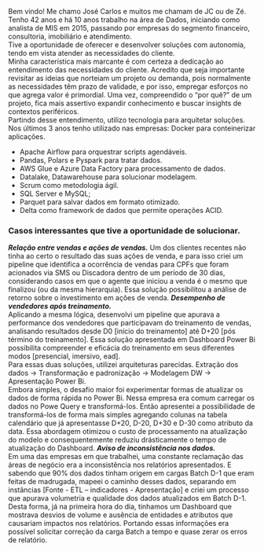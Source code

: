 Bem vindo!
Me chamo José Carlos e muitos me chamam de JC ou de Zé. Tenho 42 anos e há 10 anos trabalho na área de Dados, iniciando como analista de MIS em 2015, passando por empresas do segmento financeiro, consultoria, imobiliário e atendimento. <br>
Tive a oportunidade de oferecer e desenvolver soluções com autonomia, tendo em vista atender as necessidades do cliente.  <br>
Minha característica mais marcante é com certeza a dedicação ao entendimento das necessidades do cliente. Acredito que seja importante revisitar as ideias que norteiam um projeto ou demanda, pois normalmente as necessidades têm prazo de validade, e por isso, empregar esforços no que agrega valor é primordial. Uma vez, compreendido o “por quê?” de um projeto, fica mais assertivo expandir conhecimento e buscar insights de contextos periféricos.  <br>
Partindo desse entendimento, utilizo tecnologia para arquitetar soluções. Nos últimos 3 anos tenho utilizado nas empresas:
Docker para conteinerizar aplicações. 

* Apache Airflow para orquestrar scripts agendáveis.
* Pandas, Polars e Pyspark para tratar dados.
* AWS Glue e Azure Data Factory para processamento de dados.
* Datalake, Datawarehouse para solucionar modelagem. 
* Scrum como metodologia ágil.
* SQL Server e MySQL;
* Parquet para salvar dados em formato otimizado.
* Delta como framework de dados que permite operações ACID.  <br>

### Casos interessantes que tive a oportunidade de solucionar. <br>
***Relação entre vendas e ações de vendas.***
Um dos clientes recentes não tinha ao certo o resultado das suas ações de venda, e para isso criei um pipeline que identifica a ocorrência de vendas para CPFs que foram acionados via SMS ou Discadora dentro de um período de 30 dias, considerando casos em que o agente que iniciou a venda é o mesmo que finalizou (ou da mesma hierarquia). Essa solução possibilitou a análise de retorno sobre o investimento em ações de venda.
***Desempenho de vendedores após treinamento.***  <br>
Aplicando a mesma lógica, desenvolvi  um pipeline que apurava a performance dos vendedores que participavam do treinamento de vendas, analisando resultados desde D0 [início do treinamento] até D+20 [pós término do treinamento]. Essa solução apresentada em Dashboard Power Bi possibilita compreender e eficácia do treinamento em seus diferentes modos [presencial, imersivo, ead]. <br>
Para essas duas soluções, utilizei arquiteturas parecidas. 
Extração dos dados -> Transformação e padronização -> Modelagem DW -> Apresentação Power Bi. <br>
Embora simples, o desafio maior foi experimentar formas de atualizar os dados de forma rápida no Power Bi. Nessa empresa era comum carregar os dados no Powe Query e transformá-los. Então apresentei a possibilidade de transformá-los de forma mais simples agregando colunas na tabela calendário que já apresentasse D+20, D-20, D+30 e D-30 como atributo da data. Essa abordagem otimizou o custo de processamento na atualização do modelo e consequentemente reduziu drásticamente o tempo de atualização do Dashboard.
***Aviso de inconsistência nos dados.*** <br>
Em uma das empresas em que trabalhei, uma constante reclamação das áreas de negócio era a inconsistência nos relatórios apresentados. E sabendo que 90% dos dados tinham origem em cargas Batch D-1 que eram feitas de madrugada, mapeei o caminho desses dados, separando em instâncias [Fonte - ETL – indicadores - Apresentação] e criei um processo que apurava volumetria e qualidade dos dados atualizados em Batch D-1. Desta forma, já na primeira hora do dia, tínhamos um Dashboard que mostrava desvios de volume e ausência de entidades e atributos que causariam impactos nos relatórios. Portando essas informações era possível solicitar correção da carga Batch a tempo e quase zerar os erros de relatório.

